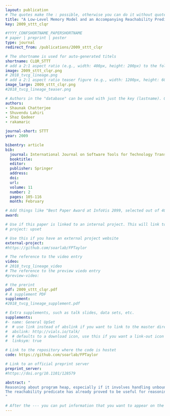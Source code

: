 ```yaml
---
layout: publication
# The quotes make the : possible, otherwise you can do it without quotes
title: "A Low-Level Memory Model and an Accompanying Reachability Predicate"
key: 2009_sttt_clqr

#YYYY_CONFSHORTNAME_PAPERSHORTNAME
# paper | preprint | poster
type: journal
redirect_from: /publications/2009_sttt_clqr

# The shortname is used for auto-generated titels
shortname: CLQR_STTT
# add a 2:1 aspect ratio (e.g., width: 400px, height: 200px) to the folder /assets/images/papers/
image: 2009_sttt_clqr.png
# 2018_tvcg_lineage.png
# add a 2:1 aspect ratio teaser figure (e.g., width: 1200px, height: 600px) to the folder /assets/images/papers/
image_large: 2009_sttt_clqr.png
#2018_tvcg_lineage_teaser.png

# Authors in the "database" can be used with just the key (lastname). Others can be written properly.
authors:
- Shaunak Chatterjee
- Shuvendu Lahiri
- Shaz Qadeer
- rakamaric

journal-short: STTT
year: 2009

bibentry: article
bib:
  journal: International Journal on Software Tools for Technology Transfer (STTT)
  booktitle: 
  editor: 
  publisher: Springer
  address: 
  doi: 
  url: 
  volume: 11
  number: 2
  pages: 105-116
  month: February

# Add things like "Best Paper Award at InfoVis 2099, selected out of 4000 submissions"
award:

# Use if this paper is linked to an internal project. This will link to the project site
# project: upset

# Use this if you have an external project website
external-project:
#https://github.com/soarlab/FPTaylor

# The reference to the video entry
video:
# 2018_tvcg_lineage_video
# The reference to the preview viedo entry
#preview-video:

# the prerint
pdf: 2009_sttt_clqr.pdf
# A supplement PDF
supplement: 
#2018_tvcg_lineage_supplement.pdf

# Extra supplements, such as talk slides, data sets, etc.
supplements:
#- name: General UpSet
#  # use link instead of abslink if you want to link to the master directory
#  abslink: http://vials.io/talk/
#  # defaults to a download icon, use this if you want a link-out icon
#  linksym: true

# Link to the repository where the code is hostet
code: https://github.com/soarlab/FPTaylor

# Link to an official preprint server
preprint_server: 
#https://doi.org/10.1101/128579

abstract: "
Reasoning about program heap, especially if it involves handling unbounded, dynamically heap-allocated data structures such as linked lists and arrays, is challenging. Furthermore, sound analysis that precisely models heap becomes significantly more challenging in the presence of low-level pointer manipulation that is prevalent in systems software.
The reachability predicate has already proved to be useful for reasoning about the heap in type-safe languages where memory is manipulated by dereferencing object fields. In this paper, we present a memory model suitable for reasoning about low-level pointer operations that is accompanied by a formalization of the reachability predicate in the presence of internal pointers and pointer arithmetic. We have designed an annotation language for C programs that makes use of the new predicate. This language enables us to specify properties of many interesting data structures present in the Windows kernel. We present our experience with a prototype verifier on a set of illustrative C benchmarks.
"

# After the --- you can put information that you want to appear on the website using markdown formatting or HTML. A good example are acknowledgements, extra references, an erratum, etc.
---
```


